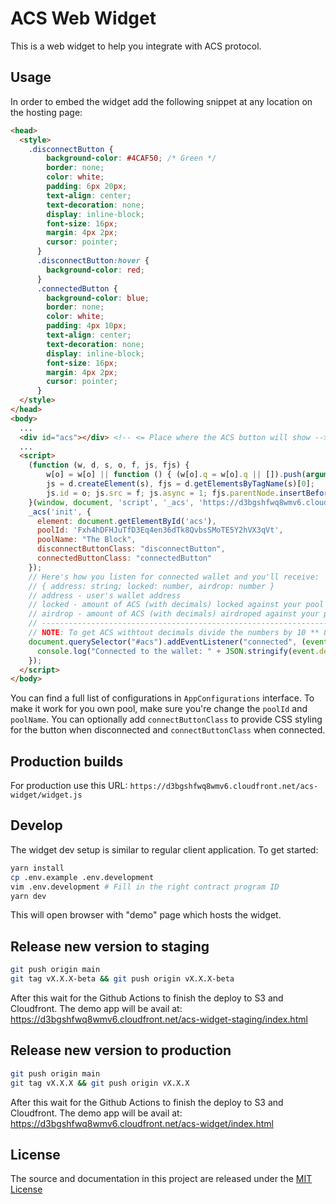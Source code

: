 # ACS Web Widget

This is a web widget to help you integrate with ACS protocol.

## Usage

In order to embed the widget add the following snippet at any location on the hosting page:

```html
<head>
  <style>
    .disconnectButton {
        background-color: #4CAF50; /* Green */
        border: none;
        color: white;
        padding: 6px 20px;
        text-align: center;
        text-decoration: none;
        display: inline-block;
        font-size: 16px;
        margin: 4px 2px;
        cursor: pointer;
      }
      .disconnectButton:hover {
        background-color: red;
      }
      .connectedButton {
        background-color: blue;
        border: none;
        color: white;
        padding: 4px 10px;
        text-align: center;
        text-decoration: none;
        display: inline-block;
        font-size: 16px;
        margin: 4px 2px;
        cursor: pointer;
      }
  </style>
</head>
<body>
  ...
  <div id="acs"></div> <!-- <= Place where the ACS button will show -->
  ...
  <script>
    (function (w, d, s, o, f, js, fjs) {
        w[o] = w[o] || function () { (w[o].q = w[o].q || []).push(arguments) };
        js = d.createElement(s), fjs = d.getElementsByTagName(s)[0];
        js.id = o; js.src = f; js.async = 1; fjs.parentNode.insertBefore(js, fjs);
    }(window, document, 'script', '_acs', 'https://d3bgshfwq8wmv6.cloudfront.net/acs-widget-staging/widget.js'));
    _acs('init', {
      element: document.getElementById('acs'),
      poolId: 'Fxh4hDFHJuTfD3Eq4en36dTk8QvbsSMoTE5Y2hVX3qVt',
      poolName: "The Block",
      disconnectButtonClass: "disconnectButton",
      connectedButtonClass: "connectedButton"
    });
    // Here's how you listen for connected wallet and you'll receive:
    // { address: string; locked: number, airdrop: number }
    // address - user's wallet address
    // locked - amount of ACS (with decimals) locked against your pool
    // airdrop - amount of ACS (with decimals) airdroped against your pool
    // ----------------------------------------------------------------
    // NOTE: To get ACS withtout decimals divide the numbers by 10 ** 8
    document.querySelector("#acs").addEventListener("connected", (event) => {
      console.log("Connected to the wallet: " + JSON.stringify(event.detail));
    });
  </script>
</body>
```

You can find a full list of configurations in `AppConfigurations` interface.
To make it work for you own pool, make sure you're change the `poolId` and `poolName`.
You can optionally add `connectButtonClass` to provide CSS styling for the button when disconnected and `connectButtonClass` when connected.

## Production builds

For production use this URL: `https://d3bgshfwq8wmv6.cloudfront.net/acs-widget/widget.js`

## Develop

The widget dev setup is similar to regular client application. To get started:

```bash
yarn install
cp .env.example .env.development
vim .env.development # Fill in the right contract program ID
yarn dev
```

This will open browser with "demo" page which hosts the widget.

## Release new version to staging
```bash
git push origin main
git tag vX.X.X-beta && git push origin vX.X.X-beta
```

After this wait for the Github Actions to finish the deploy to S3 and Cloudfront.
The demo app will be avail at: https://d3bgshfwq8wmv6.cloudfront.net/acs-widget-staging/index.html


## Release new version to production

```bash
git push origin main
git tag vX.X.X && git push origin vX.X.X
```

After this wait for the Github Actions to finish the deploy to S3 and Cloudfront.
The demo app will be avail at: https://d3bgshfwq8wmv6.cloudfront.net/acs-widget/index.html

## License
The source and documentation in this project are released under the [MIT License](LICENSE)
